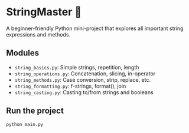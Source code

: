 # StringMaster 🧵

A beginner-friendly Python mini-project that explores all important string expressions and methods.

## Modules

- `string_basics.py`: Simple strings, repetition, length
- `string_operations.py`: Concatenation, slicing, in-operator
- `string_methods.py`: Case conversion, strip, replace, etc.
- `string_formatting.py`: f-strings, format(), join
- `string_casting.py`: Casting to/from strings and booleans

## Run the project

```bash
python main.py
